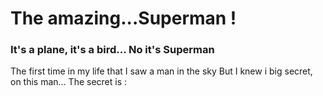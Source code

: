 # The amazing...Superman !

### It's a plane, it's a bird... No it's Superman
The first time in my life that I saw a man in the sky
But I knew i big secret, on this man... The secret is :
